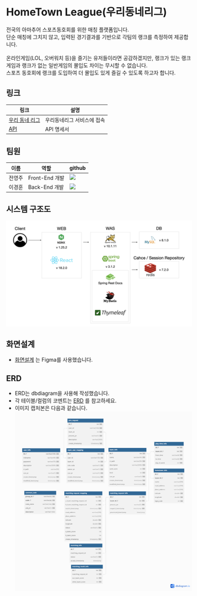 # HomeTown League(우리동네리그)

전국의 아마추어 스포츠동호회를 위한 매칭 플랫폼입니다.
<br>
단순 매칭에 그치지 않고, 입력된 경기결과를 기반으로 각팀의 랭크를 측정하여 제공합니다.
<br>
<br>
온라인게임(LOL, 오버워치 등)을 즐기는 유저들이라면 공감하겠지만, 랭크가 있는 랭크게임과 랭크가 없는 일반게임의 몰입도 차이는 무시할 수 없습니다.
<br>
스포츠 동호회에 랭크를 도입하여 더 몰입도 있게 즐길 수 있도록 하고자 합니다.

## 링크

| 링크                                             | 설명             |
|------------------------------------------------|----------------|
| [우리 동네 리그](http://218.232.175.4:49155)         | 우리동네리그 서비스에 접속 |
| [API](http://218.232.175.4:49156/rest/docs.do) | API 명세서        |

## 팀원
|이름|역할| github|
|---|---|---|
|전영주|Front-End 개발| <a href="https://github.com/Jeon-YJ1004"><img src="https://img.shields.io/badge/GitHub-181717?style=flat-square&logo=GitHub&logoColor=white"/></a> |
|이경훈|Back-End 개발| <a href="https://github.com/pongdangx2"><img src="https://img.shields.io/badge/GitHub-181717?style=flat-square&logo=GitHub&logoColor=white"/></a> |

## 시스템 구조도
<img src="./README-resource/SystemStructure.png" title="System 구조도"/>

## 화면설계
- [화면설계](https://www.figma.com/file/bjqo9hgQBbuflPYZ72ybpo/HomeTownLeague-%EA%B0%84%EB%8B%A8-%EC%99%80%EC%9D%B4%EC%96%B4%ED%94%84%EB%A0%88%EC%9E%84?type=design&node-id=0%3A1&mode=design&t=FnWuJ4wK3mXiBTHG-1) 는 Figma를 사용했습니다.

## ERD
- ERD는 dbdiagram을 사용해 작성했습니다.
- 각 테이블/컬럼의 코멘트는 [ERD](https://dbdiagram.io/d/HomeTownLeague-6562efe33be1495787bd843f) 를 참고하세요.
- 이미지 캡처본은 다음과 같습니다.
  <img src="./README-resource/erd.png" title="ERD"/>


